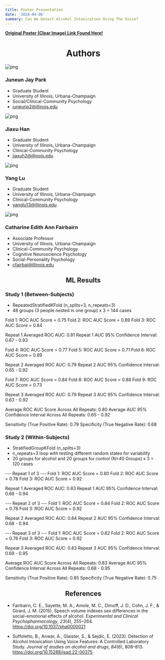 ```yaml
---
title: Poster Presentation
date: '2024-04-06'
summary: Can We Detect Alcohol Intoxication Using The Voice?
---
```


[**Original Poster (Clear Image) Link Found Here!**](JP_Poster.png)

# <center> Authors </center>


![png](JP.png)

### Juneun Jay Park
- Graduate Student
- University of Illinois, Urbana-Champaign
- Social/Clinical-Community Psychology
- juneunp2@illinois.edu

![png](JH.png)

### Jiaxu Han
- Graduate Student
- University of Illinois, Urbana-Champaign
- Clinical-Community Psychology
- jiaxuh2@illinois.edu


![png](YL.png)

### Yang Lu
- Graduate Student
- University of Illinois, Urbana-Champaign
- Clinical-Community Psychology
- yanglu13@illinois.edu


![png](CF.png)

### Catharine Edith Ann Fairbairn
- Associate Professor
- University of Illinois, Urbana-Champaign
- Clinical-Community Psychology
- Cognitive Neuroscience Psychology
- Social-Personality Psychology
- cfairbai@illinois.edu

## <center> ML Results </center>

### Study 1 (Between-Subjects)
- RepeatedStratifiedKFold (n_splits=3, n_repeats=3)
- 48 groups (3 people nested in one group) x 3 = 144 cases

Fold 1: ROC AUC Score = 0.75
Fold 2: ROC AUC Score = 0.89
Fold 3: ROC AUC Score = 0.84

Repeat 1 Averaged ROC AUC: 0.81
Repeat 1 AUC 95% Confidence Interval: 0.67 - 0.93

Fold 4: ROC AUC Score = 0.77
Fold 5: ROC AUC Score = 0.71
Fold 6: ROC AUC Score = 0.89

Repeat 2 Averaged ROC AUC: 0.79
Repeat 2 AUC 95% Confidence Interval: 0.65 - 0.92

Fold 7: ROC AUC Score = 0.84
Fold 8: ROC AUC Score = 0.88
Fold 9: ROC AUC Score = 0.73

Repeat 3 Averaged ROC AUC: 0.79
Repeat 3 AUC 95% Confidence Interval: 0.63 - 0.92

Average ROC AUC Score Across All Repeats: 0.80
Average AUC 95% Confidence Interval Across All Repeats: 0.65 - 0.92

Sensitivity (True Positive Rate): 0.79
Specificity (True Negative Rate): 0.68

### Study 2 (Within-Subjects)
- StratifiedGroupKFold (n_splits=3)
- n_repeats=3 loop with testing different random states for variability
- 20 groups for alcohol and 20 groups for control (N=40 Groups) x 3 = 120 cases

--- Repeat 1 of 3 ---
  Fold 1: ROC AUC Score = 0.80
  Fold 2: ROC AUC Score = 0.78
  Fold 3: ROC AUC Score = 0.92

Repeat 1 Averaged ROC AUC: 0.83
Repeat 1 AUC 95% Confidence Interval: 0.68 - 0.94

--- Repeat 2 of 3 ---
  Fold 1: ROC AUC Score = 0.84
  Fold 2: ROC AUC Score = 0.78
  Fold 3: ROC AUC Score = 0.92

Repeat 2 Averaged ROC AUC: 0.84
Repeat 2 AUC 95% Confidence Interval: 0.68 - 0.94

--- Repeat 3 of 3 ---
  Fold 1: ROC AUC Score = 0.82
  Fold 2: ROC AUC Score = 0.76
  Fold 3: ROC AUC Score = 0.92

Repeat 3 Averaged ROC AUC: 0.83
Repeat 3 AUC 95% Confidence Interval: 0.69 - 0.95

Average ROC AUC Score Across All Repeats: 0.83
Average AUC 95% Confidence Interval Across All Repeats: 0.68 - 0.95

Sensitivity (True Positive Rate): 0.85
Specificity (True Negative Rate): 0.75

## <center> References </center>

- Fairbairn, C. E., Sayette, M. A., Amole, M. C., Dimoff, J. D., Cohn, J. F., & Girard, J. M. (2015). Speech volume indexes sex differences in the social-emotional effects of alcohol. *Experimental and Clinical Psychopharmacology*, *23*(4), 255–264. https://doi.org/10.1037/pha0000021

- Suffoletto, B., Anwar, A., Glaister, S., & Sejdic, E. (2023). Detection of Alcohol Intoxication Using Voice Features: A Controlled Laboratory Study. *Journal of studies on alcohol and drugs*, *84*(6), 808–813. https://doi.org/10.15288/jsad.22-00375